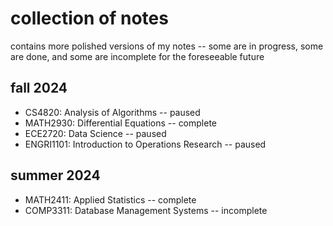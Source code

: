 # collection of notes
contains more polished versions of my notes -- some are in progress, some are done, and some are incomplete for the foreseeable future
## fall 2024
 - CS4820: Analysis of Algorithms -- paused 
 - MATH2930: Differential Equations -- complete
 - ECE2720: Data Science -- paused
 - ENGRI1101: Introduction to Operations Research -- paused
## summer 2024
- MATH2411: Applied Statistics -- complete
- COMP3311: Database Management Systems -- incomplete
